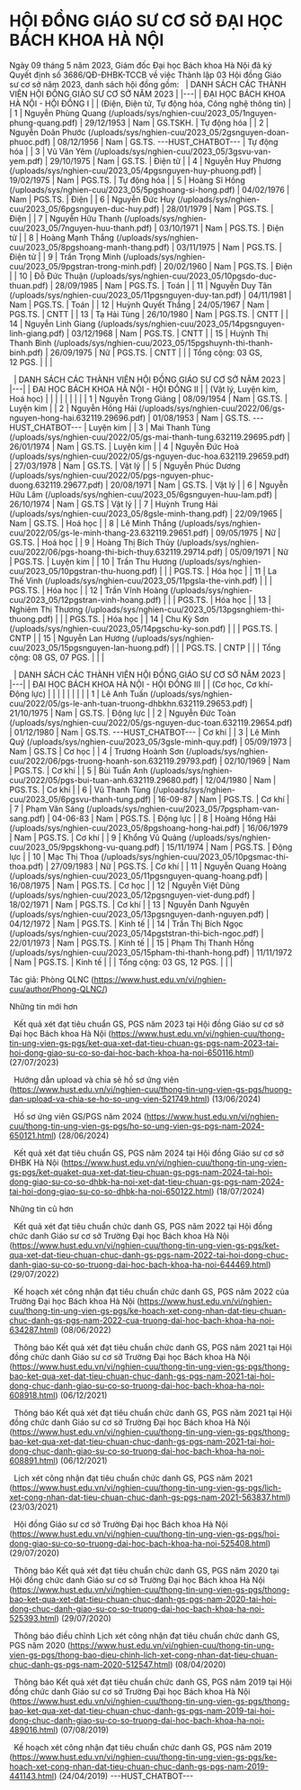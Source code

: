 # HỘI ĐỒNG GIÁO SƯ CƠ SỞ ĐẠI HỌC BÁCH KHOA HÀ NỘI

Ngày 09 tháng 5 năm 2023, Giám đốc Đại học Bách khoa Hà Nội đã ký Quyết định số 3686/QĐ-ĐHBK-TCCB về việc Thành lập 03 Hội đồng Giáo sư cơ sở năm 2023, danh sách hội đồng gồm:
 
| DANH SÁCH CÁC THÀNH VIÊN HỘI ĐỒNG GIÁO SƯ CƠ SỞ NĂM 2023 |
|---|
| ĐẠI HỌC BÁCH KHOA HÀ NỘI - HỘI ĐỒNG I |
| (Điện, Điện tử, Tự động hóa, Công nghệ thông tin) |
| 1 | Nguyễn Phùng Quang (/uploads/sys/nghien-cuu/2023_05/1nguyen-phung-quang.pdf) | 29/12/1953 | Nam | GS.TSKH. | Tự động hóa |
| 2 | Nguyễn Doãn Phước (/uploads/sys/nghien-cuu/2023_05/2gsnguyen-doan-phuoc.pdf) | 08/12/1956 | Nam | GS.TS. 
 ---HUST_CHATBOT---
| Tự động hóa |
| 3 | Vũ Văn Yêm (/uploads/sys/nghien-cuu/2023_05/3gsvu-van-yem.pdf) | 29/10/1975 | Nam | GS.TS. | Điện tử |
| 4 | Nguyễn Huy Phương (/uploads/sys/nghien-cuu/2023_05/4pgsnguyen-huy-phuong.pdf) | 19/02/1975 | Nam | PGS.TS. | Tự động hóa |
| 5 | Hoàng Sĩ Hồng (/uploads/sys/nghien-cuu/2023_05/5pgshoang-si-hong.pdf) | 04/02/1976 | Nam | PGS.TS. | Điện |
| 6 | Nguyễn Đức Huy (/uploads/sys/nghien-cuu/2023_05/6pgsnguyen-duc-huy.pdf) | 28/01/1979 | Nam | PGS.TS. | Điện |
| 7 | Nguyễn Hữu Thanh (/uploads/sys/nghien-cuu/2023_05/7nguyen-huu-thanh.pdf) | 03/10/1971 | Nam | PGS.TS. | Điện tử |
| 8 | Hoàng Mạnh Thắng (/uploads/sys/nghien-cuu/2023_05/8pgshoang-manh-thang.pdf) | 03/11/1975 | Nam | PGS.TS. | Điện tử |
| 9 | Trần Trọng Minh (/uploads/sys/nghien-cuu/2023_05/9pgstran-trong-minh.pdf) | 20/02/1960 | Nam | PGS.TS. | Điện |
| 10 | Đỗ Đức Thuận (/uploads/sys/nghien-cuu/2023_05/10pgsdo-duc-thuan.pdf) | 28/09/1985 | Nam | PGS.TS. | Toán |
| 11 | Nguyễn Duy Tân (/uploads/sys/nghien-cuu/2023_05/11pgsnguyen-duy-tan.pdf) | 04/11/1981 | Nam | PGS.TS. | Toán |
| 12 | Huỳnh Quyết Thắng | 24/05/1967 | Nam | PGS.TS. | CNTT |
| 13 | Tạ Hải Tùng | 26/10/1980 | Nam | PGS.TS. | CNTT |
| 14 | Nguyễn Linh Giang (/uploads/sys/nghien-cuu/2023_05/14pgsnguyen-linh-giang.pdf) | 03/12/1968 | Nam | PGS.TS. | CNTT |
| 15 | Huỳnh Thị Thanh Bình (/uploads/sys/nghien-cuu/2023_05/15pgshuynh-thi-thanh-binh.pdf) | 26/09/1975 | Nữ | PGS.TS. | CNTT |
|  | Tổng cộng: 03 GS, 12 PGS. |  |  |

  
| DANH SÁCH CÁC THÀNH VIÊN HỘI ĐỒNG GIÁO SƯ CƠ SỞ NĂM 2023 |
|---|
| ĐẠI HỌC BÁCH KHOA HÀ NỘI - HỘI ĐỒNG II |
| (Vật lý, Luyện kim, Hoá học) |
|  |  |  |  |  |  |
| 1 | Nguyễn Trọng Giảng | 08/09/1954 | Nam | GS.TS. | Luyện kim |
| 2 | Nguyễn Hồng Hải (/uploads/sys/nghien-cuu/2022/06/gs-nguyen-hong-hai.632119.29696.pdf) | 01/08/1953 | Nam | GS.TS. 
 ---HUST_CHATBOT---
| Luyện kim |
| 3 | Mai Thanh Tùng (/uploads/sys/nghien-cuu/2022/05/gs-mai-thanh-tung.632119.29695.pdf) | 26/01/1974 | Nam | GS.TS. | Luyện kim |
| 4 | Nguyễn Đức Hoà (/uploads/sys/nghien-cuu/2022/05/gs-nguyen-duc-hoa.632119.29659.pdf) | 27/03/1978 | Nam | GS.TS. | Vật lý |
| 5 | Nguyễn Phúc Dương (/uploads/sys/nghien-cuu/2022/05/pgs-nguyen-phuc-duong.632119.29677.pdf) | 20/08/1971 | Nam | GS.TS. | Vật lý |
| 6 | Nguyễn Hữu Lâm (/uploads/sys/nghien-cuu/2023_05/6gsnguyen-huu-lam.pdf) | 26/10/1974 | Nam | GS.TS | Vật lý |
| 7 | Huỳnh Trung Hải (/uploads/sys/nghien-cuu/2023_05/8gsle-minh-thang.pdf) | 22/09/1965 | Nam | GS.TS. | Hoá học |
| 8 | Lê Minh Thắng (/uploads/sys/nghien-cuu/2022/05/gs-le-minh-thang-23.632119.29651.pdf) | 09/05/1975 | Nữ | GS.TS. | Hoá học |
| 9 | Hoàng Thị Bích Thủy (/uploads/sys/nghien-cuu/2022/06/pgs-hoang-thi-bich-thuy.632119.29714.pdf) | 05/09/1971 | Nữ | PGS.TS. | Luyện kim |
| 10 | Trần Thu Hương (/uploads/sys/nghien-cuu/2023_05/10pgstran-thu-huong.pdf) |  |  | PGS.TS. | Hóa học |
| 11 | La Thế Vinh (/uploads/sys/nghien-cuu/2023_05/11pgsla-the-vinh.pdf) |  |  | PGS.TS. | Hóa học |
| 12 | Trần Vĩnh Hoàng (/uploads/sys/nghien-cuu/2023_05/12pgstran-vinh-hoang.pdf) |  |  | PGS.TS. | Hóa học |
| 13 | Nghiêm Thị Thương (/uploads/sys/nghien-cuu/2023_05/13pgsnghiem-thi-thuong.pdf) |  |  | PGS.TS. | Hóa học |
| 14 | Chu Kỳ Sơn (/uploads/sys/nghien-cuu/2023_05/14pgschu-ky-son.pdf) |  |  | PGS.TS. | CNTP |
| 15 | Nguyễn Lan Hương (/uploads/sys/nghien-cuu/2023_05/15pgsnguyen-lan-huong.pdf) |  |  | PGS.TS. | CNTP |
|  | Tổng cộng: 08 GS, 07 PGS. |  |  |

  
| DANH SÁCH CÁC THÀNH VIÊN HỘI ĐỒNG GIÁO SƯ CƠ SỞ NĂM 2023 |
|---|
| ĐẠI HỌC BÁCH KHOA HÀ NỘI - HỘI ĐỒNG III |
| (Cơ học, Cơ khí-Động lực) |
|  |  |  |  |  |  |
| 1 | Lê Anh Tuấn (/uploads/sys/nghien-cuu/2022/05/gs-le-anh-tuan-truong-dhbkhn.632119.29653.pdf) | 21/10/1975 | Nam | GS.TS. | Động lực |
| 2 | Nguyễn Đức Toàn (/uploads/sys/nghien-cuu/2022/05/gs-nguyen-duc-toan.632119.29654.pdf) | 01/12/1980 | Nam | GS.TS. 
 ---HUST_CHATBOT---
| Cơ khí |
| 3 | Lê Minh Quý (/uploads/sys/nghien-cuu/2023_05/3gsle-minh-quy.pdf) | 05/09/1973 | Nam | GS.TS | Cơ học |
| 4 | Trương Hoành Sơn (/uploads/sys/nghien-cuu/2022/06/pgs-truong-hoanh-son.632119.29793.pdf) | 02/10/1969 | Nam | PGS.TS. | Cơ khí |
| 5 | Bùi Tuấn Anh (/uploads/sys/nghien-cuu/2022/05/pgs-bui-tuan-anh.632119.29680.pdf) | 12/04/1980 | Nam | PGS.TS. | Cơ khí |
| 6 | Vũ Thanh Tùng (/uploads/sys/nghien-cuu/2023_05/6pgsvu-thanh-tung.pdf) | 16-09-87 | Nam | PGS.TS. | Cơ khí |
| 7 | Phạm Văn Sáng (/uploads/sys/nghien-cuu/2023_05/7pgspham-van-sang.pdf) | 04-06-83 | Nam | PGS.TS. | Động lực |
| 8 | Hoàng Hồng Hải (/uploads/sys/nghien-cuu/2023_05/8pgshoang-hong-hai.pdf) | 16/06/1979 | Nam | PGS.TS. | Cơ khí |
| 9 | Khổng Vũ Quảng (/uploads/sys/nghien-cuu/2023_05/9pgskhong-vu-quang.pdf) | 15/11/1974 | Nam | PGS.TS. | Động lực |
| 10 | Mạc Thị Thoa (/uploads/sys/nghien-cuu/2023_05/10pgsmac-thi-thoa.pdf) | 27/09/1983 | Nữ | PGS.TS. | Cơ khí |
| 11 | Nguyễn Quang Hoàng (/uploads/sys/nghien-cuu/2023_05/11pgsnguyen-quang-hoang.pdf) | 16/08/1975 | Nam | PGS.TS. | Cơ học |
| 12 | Nguyễn Việt Dũng (/uploads/sys/nghien-cuu/2023_05/12pgsnguyen-viet-dung.pdf) | 18/02/1971 | Nam | PGS.TS. | Cơ khí |
| 13 | Nguyễn Danh Nguyên (/uploads/sys/nghien-cuu/2023_05/13pgsnguyen-danh-nguyen.pdf) | 04/12/1972 | Nam | PGS.TS. | Kinh tế |
| 14 | Trần Thị Bích Ngọc (/uploads/sys/nghien-cuu/2023_05/14pgststran-thi-bich-ngoc.pdf) | 22/01/1973 | Nam | PGS.TS. | Kinh tế |
| 15 | Phạm Thị Thanh Hồng (/uploads/sys/nghien-cuu/2023_05/15pham-thi-thanh-hong.pdf) | 11/11/1972 | Nam | PGS.TS. | Kinh tế |
|  | Tổng cộng: 03 GS, 12 PGS. |  |  |

Tác giả: Phòng QLNC (https://www.hust.edu.vn/vi/nghien-cuu/author/Phong-QLNC/)

Những tin mới hơn

 
Kết quả xét đạt tiêu chuẩn GS, PGS năm 2023 tại Hội đồng Giáo sư cơ sở Đại học Bách khoa Hà Nội (https://www.hust.edu.vn/vi/nghien-cuu/thong-tin-ung-vien-gs-pgs/ket-qua-xet-dat-tieu-chuan-gs-pgs-nam-2023-tai-hoi-dong-giao-su-co-so-dai-hoc-bach-khoa-ha-noi-650116.html)
(27/07/2023)

 
Hướng dẫn upload và chia sẻ hồ sơ ứng viên (https://www.hust.edu.vn/vi/nghien-cuu/thong-tin-ung-vien-gs-pgs/huong-dan-upload-va-chia-se-ho-so-ung-vien-521749.html)
(13/06/2024)

 
Hồ sơ ứng viên GS/PGS năm 2024 (https://www.hust.edu.vn/vi/nghien-cuu/thong-tin-ung-vien-gs-pgs/ho-so-ung-vien-gs-pgs-nam-2024-650121.html)
(28/06/2024)

 
Kết quả xét đạt tiêu chuẩn GS, PGS năm 2024 tại Hội đồng Giáo sư cơ sở ĐHBK Hà Nội (https://www.hust.edu.vn/vi/nghien-cuu/thong-tin-ung-vien-gs-pgs/ket-quaket-qua-xet-dat-tieu-chuan-gs-pgs-nam-2024-tai-hoi-dong-giao-su-co-so-dhbk-ha-noi-xet-dat-tieu-chuan-gs-pgs-nam-2024-tai-hoi-dong-giao-su-co-so-dhbk-ha-noi-650122.html)
(18/07/2024)

Những tin cũ hơn

 
Kết quả xét đạt tiêu chuẩn chức danh GS, PGS năm 2022 tại Hội đồng chức danh Giáo sư cơ sở Trường Đại học Bách khoa Hà Nội (https://www.hust.edu.vn/vi/nghien-cuu/thong-tin-ung-vien-gs-pgs/ket-qua-xet-dat-tieu-chuan-chuc-danh-gs-pgs-nam-2022-tai-hoi-dong-chuc-danh-giao-su-co-so-truong-dai-hoc-bach-khoa-ha-noi-644469.html)
(29/07/2022)

 
Kế hoạch xét công nhận đạt tiêu chuẩn chức danh GS, PGS năm 2022 của Trường Đại học Bách khoa Hà Nội (https://www.hust.edu.vn/vi/nghien-cuu/thong-tin-ung-vien-gs-pgs/ke-hoach-xet-cong-nhan-dat-tieu-chuan-chuc-danh-gs-pgs-nam-2022-cua-truong-dai-hoc-bach-khoa-ha-noi-634287.html)
(08/06/2022)

 
Thông báo Kết quả xét đạt tiêu chuẩn chức danh GS, PGS năm 2021 tại Hội đồng chức danh Giáo sư cơ sở Trường Đại học Bách khoa Hà Nội (https://www.hust.edu.vn/vi/nghien-cuu/thong-tin-ung-vien-gs-pgs/thong-bao-ket-qua-xet-dat-tieu-chuan-chuc-danh-gs-pgs-nam-2021-tai-hoi-dong-chuc-danh-giao-su-co-so-truong-dai-hoc-bach-khoa-ha-noi-608918.html)
(06/12/2021)

 
Thông báo Kết quả xét đạt tiêu chuẩn chức danh GS, PGS năm 2021 tại Hội đồng chức danh Giáo sư cơ sở Trường Đại học Bách khoa Hà Nội (https://www.hust.edu.vn/vi/nghien-cuu/thong-tin-ung-vien-gs-pgs/thong-bao-ket-qua-xet-dat-tieu-chuan-chuc-danh-gs-pgs-nam-2021-tai-hoi-dong-chuc-danh-giao-su-co-so-truong-dai-hoc-bach-khoa-ha-noi-608891.html)
(06/12/2021)

 
Lịch xét công nhận đạt tiêu chuẩn chức danh GS, PGS năm 2021 (https://www.hust.edu.vn/vi/nghien-cuu/thong-tin-ung-vien-gs-pgs/lich-xet-cong-nhan-dat-tieu-chuan-chuc-danh-gs-pgs-nam-2021-563837.html)
(23/03/2021)

 
Hội đồng Giáo sư cơ sở Trường Đại học Bách khoa Hà Nội (https://www.hust.edu.vn/vi/nghien-cuu/thong-tin-ung-vien-gs-pgs/hoi-dong-giao-su-co-so-truong-dai-hoc-bach-khoa-ha-noi-525408.html)
(29/07/2020)

 
Thông báo Kết quả xét đạt tiêu chuẩn chức danh GS, PGS năm 2020 tại Hội đồng chức danh Giáo sư cơ sở Trường Đại học Bách khoa Hà Nội (https://www.hust.edu.vn/vi/nghien-cuu/thong-tin-ung-vien-gs-pgs/thong-bao-ket-qua-xet-dat-tieu-chuan-chuc-danh-gs-pgs-nam-2020-tai-hoi-dong-chuc-danh-giao-su-co-so-truong-dai-hoc-bach-khoa-ha-noi-525393.html)
(29/07/2020)

 
Thông báo điều chỉnh Lịch xét công nhận đạt tiêu chuẩn chức danh GS, PGS năm 2020 (https://www.hust.edu.vn/vi/nghien-cuu/thong-tin-ung-vien-gs-pgs/thong-bao-dieu-chinh-lich-xet-cong-nhan-dat-tieu-chuan-chuc-danh-gs-pgs-nam-2020-512547.html)
(08/04/2020)

 
Thông báo  Kết quả xét đạt tiêu chuẩn chức danh GS, PGS năm 2019 tại Hội đồng chức danh Giáo sư cơ sở Trường Đại học Bách khoa Hà Nội (https://www.hust.edu.vn/vi/nghien-cuu/thong-tin-ung-vien-gs-pgs/thong-bao-ket-qua-xet-dat-tieu-chuan-chuc-danh-gs-pgs-nam-2019-tai-hoi-dong-chuc-danh-giao-su-co-so-truong-dai-hoc-bach-khoa-ha-noi-489016.html)
(07/08/2019)

 
Kế hoạch xét công nhận đạt tiêu chuẩn chức danh  GS, PGS năm 2019 (https://www.hust.edu.vn/vi/nghien-cuu/thong-tin-ung-vien-gs-pgs/ke-hoach-xet-cong-nhan-dat-tieu-chuan-chuc-danh-gs-pgs-nam-2019-441143.html)
(24/04/2019) 
 ---HUST_CHATBOT---